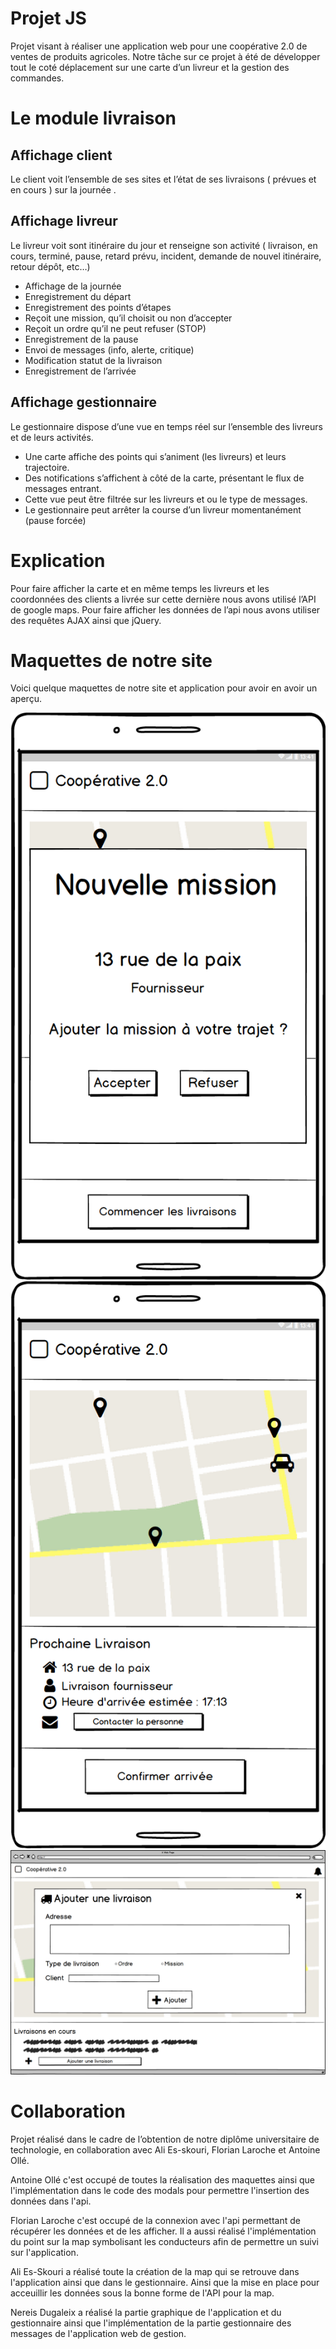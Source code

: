 # Projet JS
Projet visant à réaliser une application web pour une coopérative 2.0 de ventes de produits agricoles. Notre tâche sur ce projet  à été de développer tout le coté déplacement sur une carte d’un livreur et la gestion des commandes.

# Le module livraison
## Affichage client
Le client voit l’ensemble de ses sites et l’état de ses livraisons ( prévues et en cours ) sur la journée .

## Affichage livreur

Le livreur voit sont itinéraire du jour et renseigne son activité ( livraison, en cours, terminé, pause, retard prévu, incident, demande de nouvel itinéraire, retour dépôt, etc…)

* Affichage de la journée
* Enregistrement  du départ
* Enregistrement des points d’étapes
* Reçoit une mission, qu’il choisit ou non d’accepter
* Reçoit un ordre qu’il ne peut refuser (STOP)
* Enregistrement de la pause
* Envoi de messages (info, alerte, critique)
* Modification statut de la livraison
* Enregistrement de l’arrivée


## Affichage gestionnaire

Le gestionnaire dispose d’une vue en temps réel sur l’ensemble des livreurs et de leurs activités.
* Une carte affiche des points qui s’animent (les livreurs)  et leurs trajectoire.
* Des notifications s’affichent à côté de la carte, présentant le flux de messages entrant.
* Cette vue peut être filtrée sur les livreurs et ou le type de messages.
* Le gestionnaire peut arrêter la course d’un livreur momentanément (pause forcée)



# Explication
Pour faire afficher la carte et en même temps les livreurs et les coordonnées des clients a livrée sur cette dernière nous avons utilisé l’API de google maps.
Pour faire afficher les données de l’api nous avons utiliser des requêtes AJAX ainsi que jQuery.

# Maquettes de notre site
Voici quelque maquettes de notre site et application	 pour avoir en avoir un  aperçu.

![](image/87104552_1232613686944328_8071030352832888832_n.png)
![](image/86932318_334692114096494_8956171899348451328_n.png)
![](image/86972343_835038506973422_3568751234632384512_n.png)


# Collaboration
Projet réalisé dans le cadre de l’obtention de notre diplôme universitaire de technologie, en collaboration avec Ali Es-skouri, Florian Laroche et Antoine Ollé.

Antoine Ollé c'est occupé de toutes la réalisation des maquettes ainsi que l'implémentation dans le code des modals pour permettre l'insertion des données dans l'api.

Florian Laroche c'est occupé de la connexion avec l'api permettant de récupérer les données et de les afficher. Il a aussi réalisé l'implémentation du point sur la map symbolisant les conducteurs afin de permettre un suivi sur l'application.

Ali Es-Skouri a réalisé toute la création de la map qui se retrouve dans l'application ainsi que dans le gestionnaire. Ainsi que la mise en place pour acceuillir les données sous la bonne forme de l'API pour la map.

Nereis Dugaleix a réalisé la partie graphique de l'application et du gestionnaire ainsi que l'implémentation de la partie gestionnaire des messages de l'application web de gestion.
